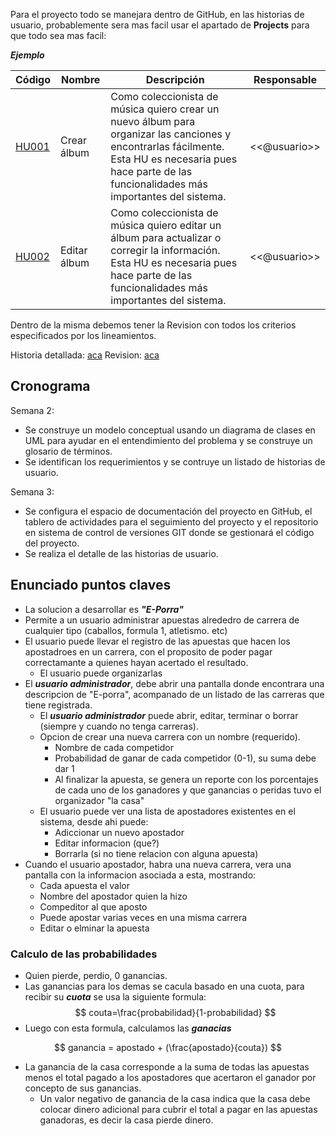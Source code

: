 Para el proyecto todo se manejara dentro de GitHub, en las historias de usuario, probablemente sera mas facil usar el apartado de **Projects** para que todo sea mas facil:

***Ejemplo***

| Código                                                                       | Nombre       | Descripción                                                                                                                                                                                               | Responsable  |
| ---------------------------------------------------------------------------- | ------------ | --------------------------------------------------------------------------------------------------------------------------------------------------------------------------------------------------------- | ------------ |
| [HU001](https://github.com/MISW-4101-Practicas/TutorialCanciones/wiki/HU001) | Crear álbum  | Como coleccionista de música quiero crear un nuevo álbum para organizar las canciones y encontrarlas fácilmente. Esta HU es necesaria pues hace parte de las funcionalidades más importantes del sistema. | <<@usuario>> |
| [HU002](https://github.com/MISW-4101-Practicas/TutorialCanciones/wiki/HU002) | Editar álbum | Como coleccionista de música quiero editar un álbum para actualizar o corregir la información. Esta HU es necesaria pues hace parte de las funcionalidades más importantes del sistema.                   | <<@usuario>> |
Dentro de la misma debemos tener la Revision con todos los criterios especificados por los lineamientos.

Historia detallada: [aca](https://github.com/MISW-4101-Practicas/TutorialCanciones/wiki/HU001)
Revision: [aca](https://github.com/MISW-4101-Practicas/TutorialCanciones/wiki/f03#revisi%C3%B3n)

## Cronograma

Semana 2:
- Se construye un modelo conceptual usando un diagrama de clases en UML para ayudar en el entendimiento del problema y se construye un glosario de términos.
- Se identifican los requerimientos y se contruye un listado de historias de usuario.

Semana 3:
- Se configura el espacio de documentación del proyecto en GitHub, el tablero de actividades para el seguimiento del proyecto  y el repositorio en sistema de control de versiones GIT donde se gestionará el código del proyecto.
- Se realiza el detalle de las historias de usuario.

## Enunciado puntos claves

- La solucion a desarrollar es ***"E-Porra"***
- Permite a un usuario administrar apuestas alrededro de carrera de cualquier tipo (caballos, formula 1, atletismo. etc)
- El usuario puede llevar el registro de las apuestas que hacen los apostadroes en un carrera, con el proposito de poder pagar correctamante a quienes hayan acertado el resultado.
	- El usuario puede organizarlas
- El ***usuario administrador***, debe abrir una pantalla donde encontrara una descripcion de "E-porra", acompanado de un listado de las carreras que tiene registrada.
	- El ***usuario administrador*** puede abrir, editar, terminar o borrar (siempre y cuando no tenga carreras).
	- Opcion de crear una nueva carrera con un nombre (requerido).
		- Nombre de cada competidor
		- Probabilidad de ganar de cada competidor (0-1), su suma debe dar 1
		- Al finalizar la apuesta, se genera un reporte con los porcentajes de cada uno de los ganadores y que ganancias o peridas tuvo el organizador "la casa"
	- El usuario puede ver una lista de apostadores existentes en el sistema, desde ahi puede:
		- Adiccionar un nuevo apostador
		- Editar informacion (que?)
		- Borrarla (si no tiene relacion con alguna apuesta)
- Cuando el usuario apostador, habra una nueva carrera, vera una pantalla con la informacion asociada a esta, mostrando:
	- Cada apuesta el valor
	- Nombre del apostador quien la hizo
	- Compeditor al que aposto
	- Puede apostar varias veces en una misma carrera
	- Editar o elminar la apuesta

### Calculo de las probabilidades

- Quien pierde, perdio, 0 ganancias.
- Las ganancias para los demas se cacula basado en una cuota, para recibir su ***cuota*** se usa la siguiente formula:
$$
couta=\frac{probabilidad}{1-probabilidad}
$$
- Luego con esta formula, calculamos las ***ganacias***

$$
ganancia = apostado + (\frac{apostado}{couta})
$$
- La ganancia de la casa corresponde a la suma de todas las apuestas menos el total pagado a los apostadores que acertaron el ganador por concepto de sus ganancias. 
	- Un valor negativo de ganancia de la casa indica que la casa debe colocar dinero adicional para cubrir el total a pagar en las apuestas ganadoras, es decir la casa pierde dinero.
